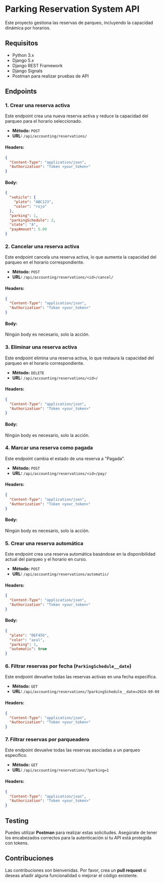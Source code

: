 
# Parking Reservation System API

Este proyecto gestiona las reservas de parqueo, incluyendo la capacidad dinámica por horarios.

## Requisitos

- Python 3.x
- Django 5.x
- Django REST Framework
- Django Signals
- Postman para realizar pruebas de API

## Endpoints

### 1. Crear una reserva activa

Este endpoint crea una nueva reserva activa y reduce la capacidad del parqueo para el horario seleccionado.

- **Método:** `POST`
- **URL:** `/api/accounting/reservations/`

#### Headers:

```json
{
  "Content-Type": "application/json",
  "Authorization": "Token <your_token>"
}
```

#### Body:

```json
{
  "vehicle": {
    "plate": "ABC123",
    "color": "rojo"
  },
  "parking": 1,
  "parkingSchedule": 2,
  "state": "A",
  "payAmount": 5.00
}
```

### 2. Cancelar una reserva activa

Este endpoint cancela una reserva activa, lo que aumenta la capacidad del parqueo en el horario correspondiente.

- **Método:** `POST`
- **URL:** `/api/accounting/reservations/<id>/cancel/`

#### Headers:

```json
{
  "Content-Type": "application/json",
  "Authorization": "Token <your_token>"
}
```

#### Body:
Ningún body es necesario, solo la acción.

### 3. Eliminar una reserva activa

Este endpoint elimina una reserva activa, lo que restaura la capacidad del parqueo en el horario correspondiente.

- **Método:** `DELETE`
- **URL:** `/api/accounting/reservations/<id>/`

#### Headers:

```json
{
  "Content-Type": "application/json",
  "Authorization": "Token <your_token>"
}
```

#### Body:
Ningún body es necesario, solo la acción.

### 4. Marcar una reserva como pagada

Este endpoint cambia el estado de una reserva a "Pagada".

- **Método:** `POST`
- **URL:** `/api/accounting/reservations/<id>/pay/`

#### Headers:

```json
{
  "Content-Type": "application/json",
  "Authorization": "Token <your_token>"
}
```

#### Body:
Ningún body es necesario, solo la acción.

### 5. Crear una reserva automática

Este endpoint crea una reserva automática basándose en la disponibilidad actual del parqueo y el horario en curso.

- **Método:** `POST`
- **URL:** `/api/accounting/reservations/automatic/`

#### Headers:

```json
{
  "Content-Type": "application/json",
  "Authorization": "Token <your_token>"
}
```

#### Body:

```json
{
  "plate": "DEF456",
  "color": "azul",
  "parking": 1,
  "automatic": true
}
```

### 6. Filtrar reservas por fecha (`ParkingSchedule__date`)

Este endpoint devuelve todas las reservas activas en una fecha específica.

- **Método:** `GET`
- **URL:** `/api/accounting/reservations/?parkingSchedule__date=2024-09-09`

#### Headers:

```json
{
  "Content-Type": "application/json",
  "Authorization": "Token <your_token>"
}
```

### 7. Filtrar reservas por parqueadero

Este endpoint devuelve todas las reservas asociadas a un parqueo específico.

- **Método:** `GET`
- **URL:** `/api/accounting/reservations/?parking=1`

#### Headers:

```json
{
  "Content-Type": "application/json",
  "Authorization": "Token <your_token>"
}
```

## Testing

Puedes utilizar **Postman** para realizar estas solicitudes. Asegúrate de tener los encabezados correctos para la autenticación si tu API está protegida con tokens.

## Contribuciones

Las contribuciones son bienvenidas. Por favor, crea un **pull request** si deseas añadir alguna funcionalidad o mejorar el código existente.

